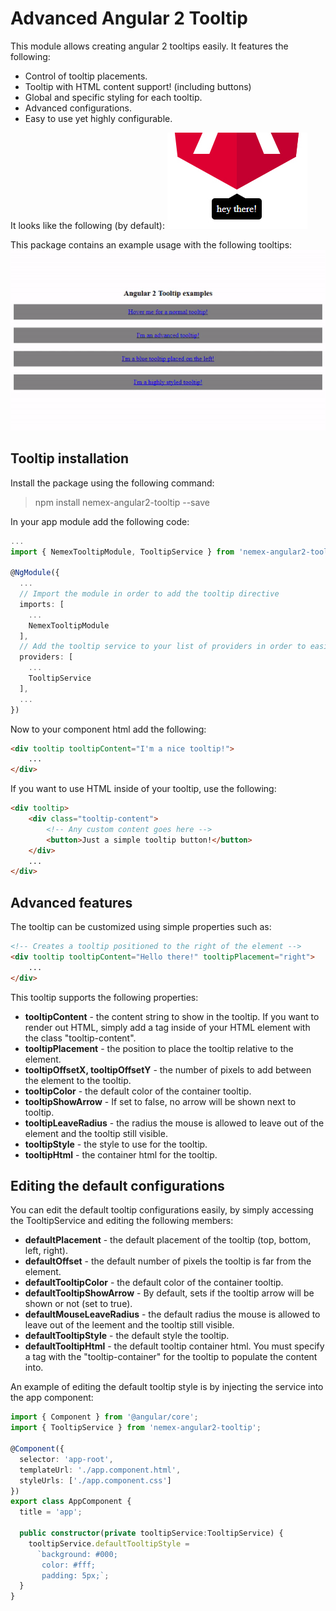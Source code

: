 # Advanced Angular 2 Tooltip

This module allows creating angular 2 tooltips easily.
It features the following:
- Control of tooltip placements.
- Tooltip with HTML content support! (including buttons)
- Global and specific styling for each tooltip.
- Advanced configurations.
- Easy to use yet highly configurable.

It looks like the following (by default):
![Angular2 tooltip example](https://github.com/shy2net/nemex-angular2-tooltip/raw/master/example/tooltip-example-jpg.jpg)

This package contains an example usage with the following tooltips:
![Angular2 tooltip example](https://github.com/shy2net/nemex-angular2-tooltip/raw/master/example/tooltip-example-gif.gif)

## Tooltip installation
Install the package using the following command:
> npm install nemex-angular2-tooltip --save

In your app module add the following code:
```typescript
...
import { NemexTooltipModule, TooltipService } from 'nemex-angular2-tooltip';

@NgModule({
  ...
  // Import the module in order to add the tooltip directive
  imports: [
    ...
    NemexTooltipModule
  ],
  // Add the tooltip service to your list of providers in order to easily configure it globally
  providers: [ 
    ...
    TooltipService
  ],
  ...
})
```

Now to your component html add the following:
```html
<div tooltip tooltipContent="I'm a nice tooltip!">
    ...
</div>
```

If you want to use HTML inside of your tooltip, use the following:
```html
<div tooltip>
    <div class="tooltip-content">
        <!-- Any custom content goes here -->
        <button>Just a simple tooltip button!</button>
    </div>
    ...
</div>
```

## Advanced features
The tooltip can be customized using simple properties such as:
```html
<!-- Creates a tooltip positioned to the right of the element -->
<div tooltip tooltipContent="Hello there!" tooltipPlacement="right">
    ...
</div>
```
This tooltip supports the following properties:
- **tooltipContent** - the content string to show in the tooltip. If you want to render out HTML, simply add a tag inside of your HTML element with the class "tooltip-content".
- **tooltipPlacement** - the position to place the tooltip relative to the element.
- **tooltipOffsetX, tooltipOffsetY** - the number of pixels to add between the element to the tooltip.
- **tooltipColor** - the default color of the container tooltip.
- **tooltipShowArrow** - If set to false, no arrow will be shown next to tooltip.
- **tooltipLeaveRadius** - the radius the mouse is allowed to leave out of the element and the tooltip still visible.
- **tooltipStyle** - the style to use for the tooltip.
- **tooltipHtml** - the container html for the tooltip.

## Editing the default configurations
You can edit the default tooltip configurations easily, by simply accessing the TooltipService and editing the following members:
- **defaultPlacement** - the default placement of the tooltip (top, bottom, left, right).
- **defaultOffset** - the default number of pixels the tooltip is far from the element.
- **defaultTooltipColor** - the default color of the container tooltip.
- **defaultTooltipShowArrow** - By default, sets if the tooltip arrow will be shown or not (set to true).
- **defaultMouseLeaveRadius** - the default radius the mouse is allowed to leave out of the leement and the tooltip still visible.
- **defaultTooltipStyle** - the default style the tooltip.
- **defaultTooltipHtml** - the default tooltip container html. You must specify a tag with the "tooltip-container" for the tooltip to populate the content into.

An example of editing the default tooltip style is by injecting the service into the app component:
```typescript
import { Component } from '@angular/core';
import { TooltipService } from 'nemex-angular2-tooltip';

@Component({
  selector: 'app-root',
  templateUrl: './app.component.html',
  styleUrls: ['./app.component.css']
})
export class AppComponent {
  title = 'app';

  public constructor(private tooltipService:TooltipService) {
    tooltipService.defaultTooltipStyle =
      `background: #000;
       color: #fff;
       padding: 5px;`;
  }
}
```
